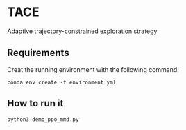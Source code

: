 # TACE
Adaptive trajectory-constrained exploration strategy

## Requirements
Creat the running environment with the following command:
```
conda env create -f environment.yml
```

## How to run it
```
python3 demo_ppo_mmd.py
```
